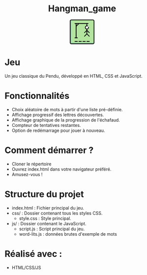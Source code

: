 <!-- PROJECT LOGO -->
<h1 align="center">Hangman_game</h1>
<div align="center">
  <img src="images/hangman-game.png" alt="Logo" width="80" height="80">
</div>

# Jeu
Un jeu classique du Pendu, développé en HTML, CSS et JavaScript.

# Fonctionnalités
- Choix aléatoire de mots à partir d'une liste pré-définie.
- Affichage progressif des lettres découvertes.
- Affichage graphique de la progression de l'échafaud.
- Compteur de tentatives restantes.
- Option de redémarrage pour jouer à nouveau.

# Comment démarrer ?
- Cloner le répertoire
- Ouvrez index.html dans votre navigateur préféré.
- Amusez-vous !

# Structure du projet
- index.html : Fichier principal du jeu.
- css/ : Dossier contenant tous les styles CSS.
  - style.css : Style principal.
- js/ : Dossier contenant le JavaScript.
  - script.js : Script principal du jeu.
  - word-lits.js : données brutes d'exemple de mots

<!-- Réalisé -->
# Réalisé avec :
* HTML/CSS/JS

